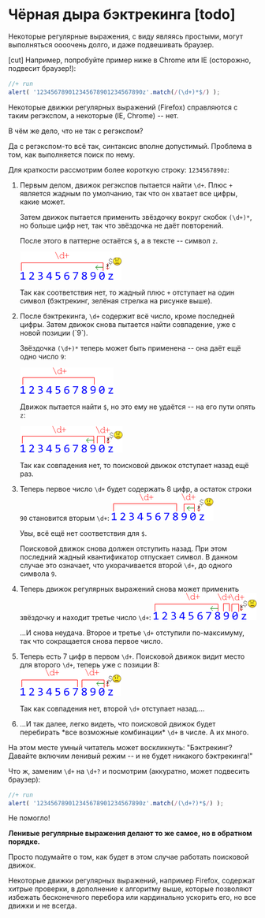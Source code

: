 # Чёрная дыра бэктрекинга [todo]

Некоторые регулярные выражения, с виду являясь простыми, могут выполняться оооочень долго, и даже подвешивать браузер.

[cut]
Например, попробуйте пример ниже в Chrome или IE (осторожно, подвесит браузер!):

```js
//+ run
alert( '123456789012345678901234567890z'.match(/(\d+)*$/) );
```

Некоторые движки регулярных выражений (Firefox) справляются с таким регэкспом, а некоторые (IE, Chrome) -- нет.

В чём же дело, что не так с регэкспом?

Да с регэкспом-то всё так, синтаксис вполне допустимый. Проблема в том, как выполняется поиск по нему.

Для краткости рассмотрим более короткую строку: <code class="subject">1234567890z</code>:

<ol>
<li>Первым делом, движок регэкспов пытается найти <code class="pattern">\d+</code>. Плюс <code class="pattern">+</code> является жадным по умолчанию, так что он хватает все цифры, какие может.

Затем движок пытается применить звёздочку вокруг скобок <code class="pattern">(\d+)*</code>, но больше цифр нет, так что звёздочка не даёт повторений. 

После этого в паттерне остаётся <code class="pattern">$</code>, а в тексте -- символ <code class="subject">z</code>. 

<img src="bad_backtrack_greedy1.png">

Так как соответствия нет, то жадный плюс <code class="pattern">+</code> отступает на один символ (бэктрекинг, зелёная стрелка на рисунке выше).
</li>
<li>После бэктрекинга, <code class="pattern">\d+</code> содержит всё число, кроме последней цифры. Затем движок снова пытается найти совпадение, уже с новой позиции (`9`). 

Звёздочка <code class="pattern">(\d+)*</code> теперь может быть применена -- она даёт ещё одно число <code class="match">9</code>:

<img src="bad_backtrack_greedy11.png">

Движок пытается найти `$`, но это ему не удаётся -- на его пути опять `z`:

<img src="bad_backtrack_greedy2.png">

Так как совпадения нет, то поисковой движок отступает назад ещё раз.
</li>
<li>Теперь первое число <code class="pattern">\d+</code> будет содержать 8 цифр, а остаток строки <code class="subject">90</code> становится вторым <code class="pattern">\d+</code>:

<img src="bad_backtrack_greedy3.png">

Увы, всё ещё нет соответствия для <code class="pattern">$</code>.

Поисковой движок снова должен отступить назад. При этом последний жадный квантификатор отпускает символ. В данном случае это означает, что укорачивается второй <code class="pattern">\d+</code>, до одного символа <code class="subject">9</code>.
</li>
<li>Теперь движок регулярных выражений снова может применить звёздочку и находит третье число <code class="pattern">\d+</code>:

<img src="bad_backtrack_greedy4.png">

...И снова неудача. Второе и третье <code class="pattern">\d+</code> отступили по-максимуму, так что сокращается снова первое число.
</li>
<li>Теперь есть 7 цифр в первом <code class="pattern">\d+</code>. Поисковой движок видит место для второго <code class="pattern">\d+</code>, теперь уже с позиции 8:

<img src="bad_backtrack_greedy5.png">

Так как совпадения нет, второй <code class="pattern">\d+</code> отступает назад....
</li>
<li>...И так далее, легко видеть, что поисковой движок будет перебирать *все возможные комбинации* <code class="pattern">\d+</code> в числе. А их много.</li>
</ol>

На этом месте умный читатель может воскликнуть: "Бэктрекинг? Давайте включим ленивый режим -- и не будет никакого бэктрекинга!"

Что ж, заменим <code class="pattern">\d+</code> на <code class="pattern">\d+?</code> и посмотрим (аккуратно, может подвесить браузер):

```js
//+ run
alert( '123456789012345678901234567890z'.match(/(\d+?)*$/) );
```

Не помогло!

**Ленивые регулярные выражения делают то же самое, но в обратном порядке.**

Просто подумайте о том, как будет в этом случае работать поисковой движок.

Некоторые движки регулярных выражений, например Firefox, содержат хитрые проверки, в дополнение к алгоритму выше, которые позволяют избежать бесконечного перебора или кардинально ускорить его, но все движки и не всегда.
